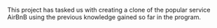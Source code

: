 This project has tasked us with creating a clone of the popular service AirBnB using the
previous knowledge gained so far in the program.